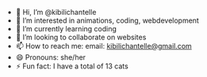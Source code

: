 - 👋 Hi, I’m @kibilichantelle
- 👀 I’m interested in animations, coding, webdevelopment
- 🌱 I’m currently learning coding
- 💞️ I’m looking to collaborate on websites
- 📫 How to reach me: email: kibilichantelle@gmail.com
- 😄 Pronouns: she/her
- ⚡ Fun fact: I have a total of 13 cats

<!---
kibilichantelle/kibilichantelle is a ✨ special ✨ repository because its `README.md` (this file) appears on your GitHub profile.
You can click the Preview link to take a look at your changes.
--->
